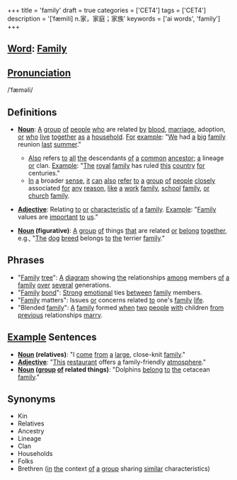 +++
title = 'family'
draft = true
categories = ['CET4']
tags = ['CET4']
description = '[ˈfæmili] n.家，家庭；家族'
keywords = ['ai words', 'family']
+++

## [Word](/post/word/): [Family](/post/family/)

## [Pronunciation](/post/pronunciation/)
/ˈfæməli/

## Definitions
- **[Noun](/post/noun/)**: [A](/post/a/) [group](/post/group/) [of](/post/of/) [people](/post/people/) [who](/post/who/) are related [by](/post/by/) [blood](/post/blood/), [marriage](/post/marriage/), adoption, [or](/post/or/) [who](/post/who/) [live](/post/live/) [together](/post/together/) [as](/post/as/) [a](/post/a/) [household](/post/household/). [For](/post/for/) [example](/post/example/): "[We](/post/we/) had [a](/post/a/) [big](/post/big/) [family](/post/family/) reunion [last](/post/last/) [summer](/post/summer/)."
  - [Also](/post/also/) refers [to](/post/to/) [all](/post/all/) [the](/post/the/) descendants [of](/post/of/) [a](/post/a/) [common](/post/common/) [ancestor](/post/ancestor/); [a](/post/a/) lineage [or](/post/or/) clan. [Example](/post/example/): "[The](/post/the/) [royal](/post/royal/) [family](/post/family/) has ruled [this](/post/this/) [country](/post/country/) [for](/post/for/) centuries."
  - [In](/post/in/) [a](/post/a/) broader [sense](/post/sense/), [it](/post/it/) [can](/post/can/) [also](/post/also/) [refer](/post/refer/) [to](/post/to/) [a](/post/a/) [group](/post/group/) [of](/post/of/) [people](/post/people/) [closely](/post/closely/) associated [for](/post/for/) [any](/post/any/) [reason](/post/reason/), [like](/post/like/) [a](/post/a/) [work](/post/work/) [family](/post/family/), [school](/post/school/) [family](/post/family/), [or](/post/or/) [church](/post/church/) [family](/post/family/).
  
- **[Adjective](/post/adjective/)**: Relating [to](/post/to/) [or](/post/or/) [characteristic](/post/characteristic/) [of](/post/of/) [a](/post/a/) [family](/post/family/). [Example](/post/example/): "[Family](/post/family/) values are [important](/post/important/) [to](/post/to/) [us](/post/us/)."
- **[Noun](/post/noun/) (figurative)**: [A](/post/a/) [group](/post/group/) [of](/post/of/) things [that](/post/that/) are related [or](/post/or/) [belong](/post/belong/) [together](/post/together/), e.g., "[The](/post/the/) [dog](/post/dog/) [breed](/post/breed/) belongs [to](/post/to/) [the](/post/the/) terrier [family](/post/family/)."

## Phrases
- "[Family](/post/family/) [tree](/post/tree/)": [A](/post/a/) [diagram](/post/diagram/) showing [the](/post/the/) relationships [among](/post/among/) members [of](/post/of/) [a](/post/a/) [family](/post/family/) [over](/post/over/) [several](/post/several/) generations.
- "[Family](/post/family/) [bond](/post/bond/)": [Strong](/post/strong/) [emotional](/post/emotional/) ties [between](/post/between/) [family](/post/family/) members.
- "[Family](/post/family/) matters": Issues [or](/post/or/) concerns related [to](/post/to/) one's [family](/post/family/) [life](/post/life/).
- "Blended [family](/post/family/)": [A](/post/a/) [family](/post/family/) formed [when](/post/when/) [two](/post/two/) [people](/post/people/) [with](/post/with/) children [from](/post/from/) [previous](/post/previous/) relationships [marry](/post/marry/).

## [Example](/post/example/) Sentences
- **[Noun](/post/noun/) (relatives)**: "I [come](/post/come/) [from](/post/from/) [a](/post/a/) [large](/post/large/), close-knit [family](/post/family/)."
- **[Adjective](/post/adjective/)**: "[This](/post/this/) [restaurant](/post/restaurant/) offers [a](/post/a/) family-friendly [atmosphere](/post/atmosphere/)."
- **[Noun](/post/noun/) ([group](/post/group/) [of](/post/of/) related things)**: "Dolphins [belong](/post/belong/) [to](/post/to/) [the](/post/the/) cetacean [family](/post/family/)."

## Synonyms
- Kin
- Relatives
- Ancestry
- Lineage
- Clan
- Households
- Folks
- Brethren ([in](/post/in/) [the](/post/the/) context [of](/post/of/) [a](/post/a/) [group](/post/group/) sharing [similar](/post/similar/) characteristics)
